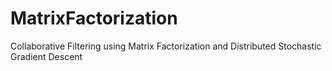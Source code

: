 # MatrixFactorization
Collaborative Filtering using Matrix Factorization and Distributed Stochastic Gradient Descent
